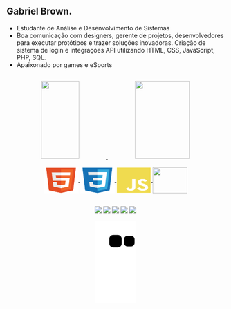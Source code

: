 ## Gabriel Brown. 
- Estudante de Análise e Desenvolvimento de Sistemas 
- Boa comunicação com designers, gerente de projetos, desenvolvedores para executar protótipos e trazer soluções inovadoras. Criação de sistema de login e integrações API utilizando HTML, CSS, JavaScript, PHP, SQL.
- Apaixonado por games e eSports
##
<div align="center">
  <a href="https://github.com/gabrielbrownn">
  <img height="180em" width="42%" src="https://github-readme-stats.vercel.app/api?username=gabrielbrownn&show_icons=true&theme=dracula&include_all_commits=true&count_private=true"/>
  <img height="180em" width="50%" src="https://github-readme-stats.vercel.app/api/top-langs/?username=gabrielbrownn&layout=compact&langs_count=7&theme=dracula"/>
</div>
<div style="display: inline_block" align="center"><br>
  
  <img align="center" height="60" width="80" src="https://raw.githubusercontent.com/devicons/devicon/master/icons/html5/html5-original.svg">
  <img align="center" height="60" width="80" src="https://raw.githubusercontent.com/devicons/devicon/master/icons/css3/css3-original.svg">
  <img align="center" height="60" width="80" src="https://raw.githubusercontent.com/devicons/devicon/master/icons/javascript/javascript-plain.svg">
  <img align="center" height="60" width="80" src="https://cdn.jsdelivr.net/gh/devicons/devicon/icons/mysql/mysql-original.svg">
          
          
</div>

##
  
<div align="center"> 

  <a href="https://instagram.com/_gabrielbrownn" target="_blank"><img src="https://img.shields.io/badge/-Instagram-%23E4405F?style=for-the-badge&logo=instagram&logoColor=white" target="_blank"></a>
 	<a href="https://www.twitch.tv/chronic_thekid" target="_blank"><img src="https://img.shields.io/badge/Twitch-9146FF?style=for-the-badge&logo=twitch&logoColor=white" target="_blank"></a>
 <a href="https://discordapp.com/users/2924/" target="_blank"><img src="https://img.shields.io/badge/Discord-7289DA?style=for-the-badge&logo=discord&logoColor=white" target="_blank"></a> 
  <a href = "mailto:brown.nokaya@gmail.com"><img src="https://img.shields.io/badge/-Gmail-%23333?style=for-the-badge&logo=gmail&logoColor=white" target="_blank"></a>
  <a href="https://www.linkedin.com/in/gabriel-brown-29304023b" target="_blank"><img src="https://img.shields.io/badge/-LinkedIn-%230077B5?style=for-the-badge&logo=linkedin&logoColor=white" target="_blank"></a> 
 
  ![Snake animation](https://github.com/gabrielbrownn/gabrielbrownn/blob/output/github-contribution-grid-snake.svg)
 
</div>



